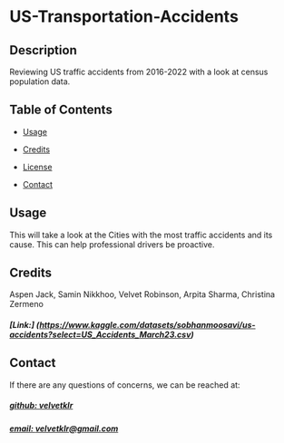 # US-Transportation-Accidents


## Description
Reviewing US traffic accidents from 2016-2022 with a look at census population data. 



## Table of Contents

- [Usage](#usage)
- [Credits](#credits)
- [License](#license)


- [Contact](#contact)



## Usage
This will take a look at the Cities with the most traffic accidents and its cause. This can help professional drivers be proactive.

## Credits
Aspen Jack, Samin Nikkhoo, Velvet Robinson, Arpita Sharma, Christina Zermeno
##### [Link:] (https://www.kaggle.com/datasets/sobhanmoosavi/us-accidents?select=US_Accidents_March23.csv)







## Contact
If there are any questions of concerns, we can be reached at:
##### [github: velvetklr](https://github.com/velvetklr)
##### [email: velvetklr@gmail.com](mailto:velvetklr@gmail.com)

